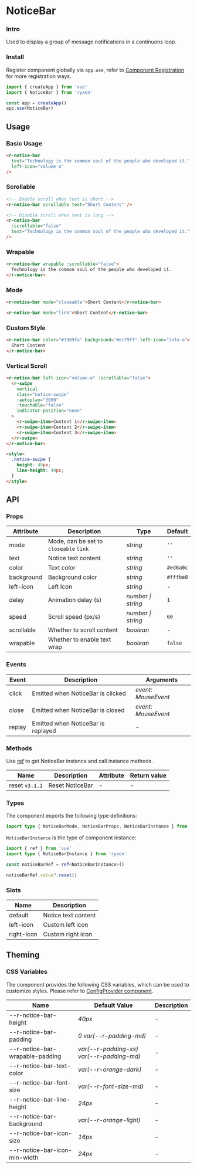 # NoticeBar

### Intro

Used to display a group of message notifications in a continuons loop.

### Install

Register component globally via `app.use`, refer to [Component Registration](#/en-US/advanced-usage#zu-jian-zhu-ce) for more registration ways.

```js
import { createApp } from 'vue'
import { NoticeBar } from 'ryxon'

const app = createApp()
app.use(NoticeBar)
```

## Usage

### Basic Usage

```html
<r-notice-bar
  text="Technology is the common soul of the people who developed it."
  left-icon="volume-o"
/>
```

### Scrollable

```html
<!-- Enable scroll when text is short -->
<r-notice-bar scrollable text="Short Content" />

<!-- Disable scroll when text is long -->
<r-notice-bar
  :scrollable="false"
  text="Technology is the common soul of the people who developed it."
/>
```

### Wrapable

```html
<r-notice-bar wrapable :scrollable="false">
  Technology is the common soul of the people who developed it.
</r-notice-bar>
```

### Mode

```html
<r-notice-bar mode="closeable">Short Content</r-notice-bar>

<r-notice-bar mode="link">Short Content</r-notice-bar>
```

### Custom Style

```html
<r-notice-bar color="#1989fa" background="#ecf9ff" left-icon="info-o">
  Short Content
</r-notice-bar>
```

### Vertical Scroll

```html
<r-notice-bar left-icon="volume-o" :scrollable="false">
  <r-swipe
    vertical
    class="notice-swipe"
    :autoplay="3000"
    :touchable="false"
    indicator-position="none"
  >
    <r-swipe-item>Content 1</r-swipe-item>
    <r-swipe-item>Content 2</r-swipe-item>
    <r-swipe-item>Content 3</r-swipe-item>
  </r-swipe>
</r-notice-bar>

<style>
  .notice-swipe {
    height: 40px;
    line-height: 40px;
  }
</style>
```

## API

### Props

| Attribute | Description | Type | Default |
| --- | --- | --- | --- |
| mode | Mode, can be set to `closeable` `link` | _string_ | `''` |
| text | Notice text content | _string_ | `''` |
| color | Text color | _string_ | `#ed6a0c` |
| background | Background color | _string_ | `#fffbe8` |
| left-icon | Left Icon | _string_ | - |
| delay | Animation delay (s) | _number \| string_ | `1` |
| speed | Scroll speed (px/s) | _number \| string_ | `60` |
| scrollable | Whether to scroll content | _boolean_ | - |
| wrapable | Whether to enable text wrap | _boolean_ | `false` |

### Events

| Event  | Description                        | Arguments           |
| ------ | ---------------------------------- | ------------------- |
| click  | Emitted when NoticeBar is clicked  | _event: MouseEvent_ |
| close  | Emitted when NoticeBar is closed   | _event: MouseEvent_ |
| replay | Emitted when NoticeBar is replayed | -                   |

### Methods

Use [ref](https://v3.vuejs.org/guide/component-template-refs.html) to get NoticeBar instance and call instance methods.

| Name           | Description     | Attribute | Return value |
| -------------- | --------------- | --------- | ------------ |
| reset `v3.1.1` | Reset NoticeBar | -         | -            |

### Types

The component exports the following type definitions:

```ts
import type { NoticeBarMode, NoticeBarProps, NoticeBarInstance } from 'ryxon'
```

`NoticeBarInstance` is the type of component instance:

```ts
import { ref } from 'vue'
import type { NoticeBarInstance } from 'ryxon'

const noticeBarRef = ref<NoticeBarInstance>()

noticeBarRef.value?.reset()
```

### Slots

| Name       | Description         |
| ---------- | ------------------- |
| default    | Notice text content |
| left-icon  | Custom left icon    |
| right-icon | Custom right icon   |

## Theming

### CSS Variables

The component provides the following CSS variables, which can be used to customize styles. Please refer to [ConfigProvider component](#/en-US/config-provider).

| Name | Default Value | Description |
| --- | --- | --- |
| --r-notice-bar-height | _40px_ | - |
| --r-notice-bar-padding | _0 var(--r-padding-md)_ | - |
| --r-notice-bar-wrapable-padding | _var(--r-padding-xs) var(--r-padding-md)_ | - |
| --r-notice-bar-text-color | _var(--r-orange-dark)_ | - |
| --r-notice-bar-font-size | _var(--r-font-size-md)_ | - |
| --r-notice-bar-line-height | _24px_ | - |
| --r-notice-bar-background | _var(--r-orange-light)_ | - |
| --r-notice-bar-icon-size | _16px_ | - |
| --r-notice-bar-icon-min-width | _24px_ | - |
